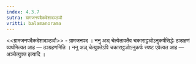 ```yaml
---
index: 4.3.7
sutra: ग्रामजनपदैकदेशादञ्ठञौ
vritti: balamanorama
---
```


<<ग्रामजनपदैकदेशादञ्ठञौ>> - ग्रामजनपद । ननु अञ् चेत्येतावतैव चकाराट्ठञोऽनुकर्षसिद्धेः ठञ्ग्रहणं व्यर्थमित्यत आह — ठञ्ग्रहणमिति । ननु अञ् चेत्युक्तेऽपि चकाराट्ठञोऽनुकर्षः स्पष्ट एवेत्यत आह — अञ्चेत्युक्त इत्यादि । 